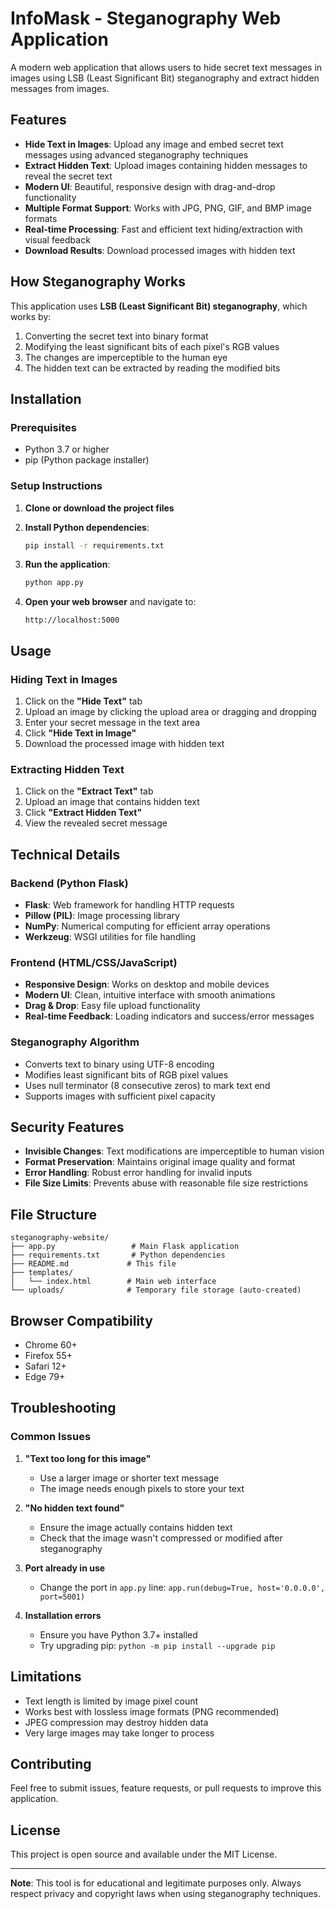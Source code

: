 # InfoMask - Steganography Web Application

A modern web application that allows users to hide secret text messages in images using LSB (Least Significant Bit) steganography and extract hidden messages from images.

## Features

- **Hide Text in Images**: Upload any image and embed secret text messages using advanced steganography techniques
- **Extract Hidden Text**: Upload images containing hidden messages to reveal the secret text
- **Modern UI**: Beautiful, responsive design with drag-and-drop functionality
- **Multiple Format Support**: Works with JPG, PNG, GIF, and BMP image formats
- **Real-time Processing**: Fast and efficient text hiding/extraction with visual feedback
- **Download Results**: Download processed images with hidden text

## How Steganography Works

This application uses **LSB (Least Significant Bit) steganography**, which works by:

1. Converting the secret text into binary format
2. Modifying the least significant bits of each pixel's RGB values
3. The changes are imperceptible to the human eye
4. The hidden text can be extracted by reading the modified bits

## Installation

### Prerequisites

- Python 3.7 or higher
- pip (Python package installer)

### Setup Instructions

1. **Clone or download the project files**

2. **Install Python dependencies**:
   ```bash
   pip install -r requirements.txt
   ```

3. **Run the application**:
   ```bash
   python app.py
   ```

4. **Open your web browser** and navigate to:
   ```
   http://localhost:5000
   ```

## Usage

### Hiding Text in Images

1. Click on the **"Hide Text"** tab
2. Upload an image by clicking the upload area or dragging and dropping
3. Enter your secret message in the text area
4. Click **"Hide Text in Image"**
5. Download the processed image with hidden text

### Extracting Hidden Text

1. Click on the **"Extract Text"** tab
2. Upload an image that contains hidden text
3. Click **"Extract Hidden Text"**
4. View the revealed secret message

## Technical Details

### Backend (Python Flask)
- **Flask**: Web framework for handling HTTP requests
- **Pillow (PIL)**: Image processing library
- **NumPy**: Numerical computing for efficient array operations
- **Werkzeug**: WSGI utilities for file handling

### Frontend (HTML/CSS/JavaScript)
- **Responsive Design**: Works on desktop and mobile devices
- **Modern UI**: Clean, intuitive interface with smooth animations
- **Drag & Drop**: Easy file upload functionality
- **Real-time Feedback**: Loading indicators and success/error messages

### Steganography Algorithm
- Converts text to binary using UTF-8 encoding
- Modifies least significant bits of RGB pixel values
- Uses null terminator (8 consecutive zeros) to mark text end
- Supports images with sufficient pixel capacity

## Security Features

- **Invisible Changes**: Text modifications are imperceptible to human vision
- **Format Preservation**: Maintains original image quality and format
- **Error Handling**: Robust error handling for invalid inputs
- **File Size Limits**: Prevents abuse with reasonable file size restrictions

## File Structure

```
steganography-website/
├── app.py                 # Main Flask application
├── requirements.txt       # Python dependencies
├── README.md             # This file
├── templates/
│   └── index.html        # Main web interface
└── uploads/              # Temporary file storage (auto-created)
```

## Browser Compatibility

- Chrome 60+
- Firefox 55+
- Safari 12+
- Edge 79+

## Troubleshooting

### Common Issues

1. **"Text too long for this image"**
   - Use a larger image or shorter text message
   - The image needs enough pixels to store your text

2. **"No hidden text found"**
   - Ensure the image actually contains hidden text
   - Check that the image wasn't compressed or modified after steganography

3. **Port already in use**
   - Change the port in `app.py` line: `app.run(debug=True, host='0.0.0.0', port=5001)`

4. **Installation errors**
   - Ensure you have Python 3.7+ installed
   - Try upgrading pip: `python -m pip install --upgrade pip`

## Limitations

- Text length is limited by image pixel count
- Works best with lossless image formats (PNG recommended)
- JPEG compression may destroy hidden data
- Very large images may take longer to process

## Contributing

Feel free to submit issues, feature requests, or pull requests to improve this application.

## License

This project is open source and available under the MIT License.

---

**Note**: This tool is for educational and legitimate purposes only. Always respect privacy and copyright laws when using steganography techniques. 